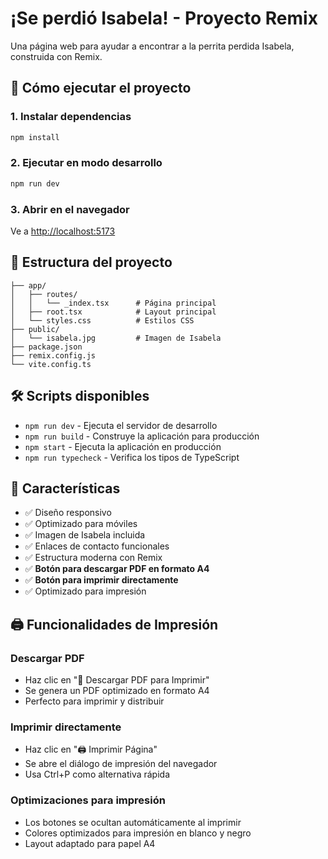 # ¡Se perdió Isabela! - Proyecto Remix

Una página web para ayudar a encontrar a la perrita perdida Isabela, construida con Remix.

## 🚀 Cómo ejecutar el proyecto

### 1. Instalar dependencias
```bash
npm install
```

### 2. Ejecutar en modo desarrollo
```bash
npm run dev
```

### 3. Abrir en el navegador
Ve a [http://localhost:5173](http://localhost:5173)

## 📁 Estructura del proyecto

```
├── app/
│   ├── routes/
│   │   └── _index.tsx      # Página principal
│   ├── root.tsx            # Layout principal
│   └── styles.css          # Estilos CSS
├── public/
│   └── isabela.jpg         # Imagen de Isabela
├── package.json
├── remix.config.js
└── vite.config.ts
```

## 🛠️ Scripts disponibles

- `npm run dev` - Ejecuta el servidor de desarrollo
- `npm run build` - Construye la aplicación para producción
- `npm start` - Ejecuta la aplicación en producción
- `npm run typecheck` - Verifica los tipos de TypeScript

## 📱 Características

- ✅ Diseño responsivo
- ✅ Optimizado para móviles
- ✅ Imagen de Isabela incluida
- ✅ Enlaces de contacto funcionales
- ✅ Estructura moderna con Remix
- ✅ **Botón para descargar PDF en formato A4**
- ✅ **Botón para imprimir directamente**
- ✅ Optimizado para impresión

## 🖨️ Funcionalidades de Impresión

### Descargar PDF
- Haz clic en "📄 Descargar PDF para Imprimir"
- Se genera un PDF optimizado en formato A4
- Perfecto para imprimir y distribuir

### Imprimir directamente
- Haz clic en "🖨️ Imprimir Página"
- Se abre el diálogo de impresión del navegador
- Usa Ctrl+P como alternativa rápida

### Optimizaciones para impresión
- Los botones se ocultan automáticamente al imprimir
- Colores optimizados para impresión en blanco y negro
- Layout adaptado para papel A4

